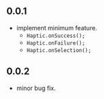 ## 0.0.1
- implement minimum feature.
  - `Haptic.onSuccess();`
  - `Haptic.onFailure();`
  - `Haptic.onSelection();`

## 0.0.2
- minor bug fix.
